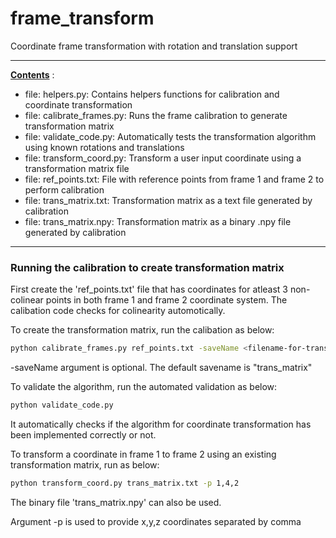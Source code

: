 # frame_transform
Coordinate frame transformation with rotation and translation support

<hr />

<ins> **Contents**</ins> :
- file: helpers.py: Contains helpers functions for calibration and coordinate transformation
- file: calibrate_frames.py: Runs the frame calibration to generate transformation matrix
- file: validate_code.py: Automatically tests the transformation algorithm using known rotations and translations
- file: transform_coord.py: Transform a user input coordinate using a transformation matrix file
- file: ref_points.txt: File with reference points from frame 1 and frame 2 to perform calibration
- file: trans_matrix.txt: Transformation matrix as a text file generated by calibration
- file: trans_matrix.npy: Transformation matrix as a binary .npy file generated by calibration

<hr />

### Running the calibration to create transformation matrix

First create the 'ref_points.txt' file that has coordinates for atleast 3 non-colinear points in both frame 1 and frame 2 coordinate system.
The calibation code checks for colinearity automotically.

To create the transformation matrix, run the calibation as below:

```bash
python calibrate_frames.py ref_points.txt -saveName <filename-for-trans-matrix>
```

-saveName argument is optional. The default savename is "trans_matrix"

To validate the algorithm, run the automated validation as below:
```bash
python validate_code.py
```
It automatically checks if the algorithm for coordinate transformation has been implemented correctly or not.

To transform a coordinate in frame 1 to frame 2 using an existing transformation matrix, run as below:

```bash
python transform_coord.py trans_matrix.txt -p 1,4,2
```
The binary file 'trans_matrix.npy' can also be used.

Argument -p is used to provide x,y,z coordinates separated by comma